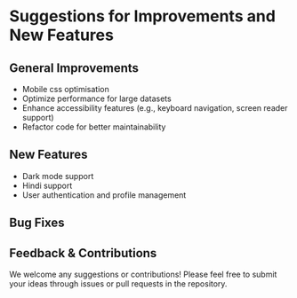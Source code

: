 # Suggestions for Improvements and New Features

## General Improvements
- Mobile css optimisation
- Optimize performance for large datasets
- Enhance accessibility features (e.g., keyboard navigation, screen reader support)
- Refactor code for better maintainability

## New Features
- Dark mode support
- Hindi support
- User authentication and profile management

## Bug Fixes


## Feedback & Contributions
We welcome any suggestions or contributions! Please feel free to submit your ideas through issues or pull requests in the repository.